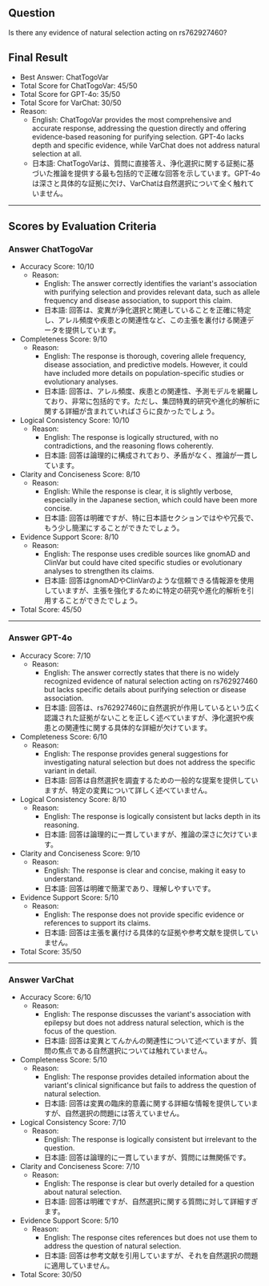 ## Question

Is there any evidence of natural selection acting on rs762927460?

## Final Result

- Best Answer: ChatTogoVar
- Total Score for ChatTogoVar: 45/50
- Total Score for GPT-4o: 35/50
- Total Score for VarChat: 30/50
- Reason:
  - English: ChatTogoVar provides the most comprehensive and accurate response, addressing the question directly and offering evidence-based reasoning for purifying selection. GPT-4o lacks depth and specific evidence, while VarChat does not address natural selection at all.
  - 日本語: ChatTogoVarは、質問に直接答え、浄化選択に関する証拠に基づいた推論を提供する最も包括的で正確な回答を示しています。GPT-4oは深さと具体的な証拠に欠け、VarChatは自然選択について全く触れていません。

---

## Scores by Evaluation Criteria

### Answer ChatTogoVar
- Accuracy Score: 10/10
  - Reason: 
    - English: The answer correctly identifies the variant's association with purifying selection and provides relevant data, such as allele frequency and disease association, to support this claim.
    - 日本語: 回答は、変異が浄化選択と関連していることを正確に特定し、アレル頻度や疾患との関連性など、この主張を裏付ける関連データを提供しています。
- Completeness Score: 9/10
  - Reason: 
    - English: The response is thorough, covering allele frequency, disease association, and predictive models. However, it could have included more details on population-specific studies or evolutionary analyses.
    - 日本語: 回答は、アレル頻度、疾患との関連性、予測モデルを網羅しており、非常に包括的です。ただし、集団特異的研究や進化的解析に関する詳細が含まれていればさらに良かったでしょう。
- Logical Consistency Score: 10/10
  - Reason: 
    - English: The response is logically structured, with no contradictions, and the reasoning flows coherently.
    - 日本語: 回答は論理的に構成されており、矛盾がなく、推論が一貫しています。
- Clarity and Conciseness Score: 8/10
  - Reason: 
    - English: While the response is clear, it is slightly verbose, especially in the Japanese section, which could have been more concise.
    - 日本語: 回答は明確ですが、特に日本語セクションではやや冗長で、もう少し簡潔にすることができたでしょう。
- Evidence Support Score: 8/10
  - Reason: 
    - English: The response uses credible sources like gnomAD and ClinVar but could have cited specific studies or evolutionary analyses to strengthen its claims.
    - 日本語: 回答はgnomADやClinVarのような信頼できる情報源を使用していますが、主張を強化するために特定の研究や進化的解析を引用することができたでしょう。
- Total Score: 45/50

---

### Answer GPT-4o
- Accuracy Score: 7/10
  - Reason: 
    - English: The answer correctly states that there is no widely recognized evidence of natural selection acting on rs762927460 but lacks specific details about purifying selection or disease association.
    - 日本語: 回答は、rs762927460に自然選択が作用しているという広く認識された証拠がないことを正しく述べていますが、浄化選択や疾患との関連性に関する具体的な詳細が欠けています。
- Completeness Score: 6/10
  - Reason: 
    - English: The response provides general suggestions for investigating natural selection but does not address the specific variant in detail.
    - 日本語: 回答は自然選択を調査するための一般的な提案を提供していますが、特定の変異について詳しく述べていません。
- Logical Consistency Score: 8/10
  - Reason: 
    - English: The response is logically consistent but lacks depth in its reasoning.
    - 日本語: 回答は論理的に一貫していますが、推論の深さに欠けています。
- Clarity and Conciseness Score: 9/10
  - Reason: 
    - English: The response is clear and concise, making it easy to understand.
    - 日本語: 回答は明確で簡潔であり、理解しやすいです。
- Evidence Support Score: 5/10
  - Reason: 
    - English: The response does not provide specific evidence or references to support its claims.
    - 日本語: 回答は主張を裏付ける具体的な証拠や参考文献を提供していません。
- Total Score: 35/50

---

### Answer VarChat
- Accuracy Score: 6/10
  - Reason: 
    - English: The response discusses the variant's association with epilepsy but does not address natural selection, which is the focus of the question.
    - 日本語: 回答は変異とてんかんの関連性について述べていますが、質問の焦点である自然選択については触れていません。
- Completeness Score: 5/10
  - Reason: 
    - English: The response provides detailed information about the variant's clinical significance but fails to address the question of natural selection.
    - 日本語: 回答は変異の臨床的意義に関する詳細な情報を提供していますが、自然選択の問題には答えていません。
- Logical Consistency Score: 7/10
  - Reason: 
    - English: The response is logically consistent but irrelevant to the question.
    - 日本語: 回答は論理的に一貫していますが、質問には無関係です。
- Clarity and Conciseness Score: 7/10
  - Reason: 
    - English: The response is clear but overly detailed for a question about natural selection.
    - 日本語: 回答は明確ですが、自然選択に関する質問に対して詳細すぎます。
- Evidence Support Score: 5/10
  - Reason: 
    - English: The response cites references but does not use them to address the question of natural selection.
    - 日本語: 回答は参考文献を引用していますが、それを自然選択の問題に適用していません。
- Total Score: 30/50